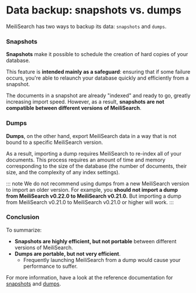 # Data backup: snapshots vs. dumps

MeiliSearch has two ways to backup its data: `snapshots` and `dumps`.

### Snapshots

**Snapshots** make it possible to schedule the creation of hard copies of your database.

This feature is **intended mainly as a safeguard**: ensuring that if some failure occurs, you're able to relaunch your database quickly and efficiently from a snapshot.

The documents in a snapshot are already "indexed" and ready to go, greatly increasing import speed. However, as a result, **snapshots are not compatible between different versions of MeiliSearch**.

### Dumps

**Dumps**, on the other hand, export MeiliSearch data in a way that is not bound to a specific MeiliSearch version.

As a result, importing a dump requires MeiliSearch to re-index all of your documents. This process requires an amount of time and memory corresponding to the size of the database (the number of documents, their size, and the complexity of any index settings).

::: note
We do not recommend using dumps from a new MeiliSearch version to import an older version.
For example, you **should not import a dump from MeiliSearch v0.22.0 to MeiliSearch v0.21.0.** But importing a dump from MeiliSearch v0.21.0 to MeiliSearch v0.21.0 or higher will work.
:::

### Conclusion

To summarize:

- **Snapshots are highly efficient, but not portable** between different versions of MeiliSearch.
- **Dumps are portable, but not very efficient**.
  - Frequently launching MeiliSearch from a dump would cause your performance to suffer.

For more information, have a look at the reference documentation for [snapshots](/reference/features/snapshots.md) and [dumps](/reference/features/dumps.md).
